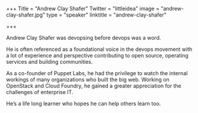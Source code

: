 +++
Title = "Andrew Clay Shafer"
Twitter = "littleidea"
image = "andrew-clay-shafer.jpg"
type = "speaker"
linktitle = "andrew-clay-shafer"

+++

Andrew Clay Shafer was devopsing before devops was a word.

He is often referenced as a foundational voice in the devops movement with a lot of experience and perspective contributing to open source, operating services and building communities.

As a co-founder of Puppet Labs, he had the privilege to watch the internal workings of many organizations who built the big web. Working on OpenStack and Cloud Foundry, he gained a greater appreciation for the challenges of enterprise IT.

He’s a life long learner who hopes he can help others learn too.
